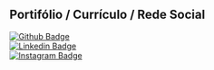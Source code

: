 ## Portifólio / Currículo / Rede Social <br>
[![Github Badge](https://img.shields.io/badge/GitHub-100000?style=for-the-badge&logo=github&logoColor=white)](https://github.com/MDesk01) <br>
[![Linkedin Badge](https://img.shields.io/badge/LinkedIn-0077B5?style=for-the-badge&logo=linkedin&logoColor=white)](https://www.linkedin.com/in/mateus-augusto-994a9a181/) <br>
[![Instagram Badge](https://img.shields.io/badge/Instagram-E4405F?style=for-the-badge&logo=instagram&logoColor=white)](https://www.instagram.com/mateus.augustow/)
